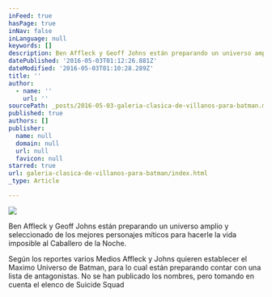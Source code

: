 ```yaml
---
inFeed: true
hasPage: true
inNav: false
inLanguage: null
keywords: []
description: Ben Affleck y Geoff Johns están preparando un universo amplio y seleccionado de los mejores personajes míticos para hacerle la vida imposible al Caballero de la Noche.
datePublished: '2016-05-03T01:12:26.881Z'
dateModified: '2016-05-03T01:10:28.289Z'
title: ''
author:
  - name: ''
    url: ''
sourcePath: _posts/2016-05-03-galeria-clasica-de-villanos-para-batman.md
published: true
authors: []
publisher:
  name: null
  domain: null
  url: null
  favicon: null
starred: true
url: galeria-clasica-de-villanos-para-batman/index.html
_type: Article

---
```

![](https://s3-us-west-2.amazonaws.com/the-grid-img/p/42a12ae63d0797d11eaead9d807cb53580a54245.jpg)

Ben Affleck y Geoff Johns están preparando un universo amplio y seleccionado de los mejores personajes míticos para hacerle la vida imposible al Caballero de la Noche.

Según los reportes varios Medios Affleck y Johns quieren establecer el Maximo Universo de Batman, para lo cual están preparando contar con una lista de antagonistas. No se han publicado los nombres, pero tomando en cuenta el elenco de Suicide Squad